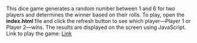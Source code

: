 This dice game generates a random number between 1 and 6 for two players and determines the winner based on their rolls. To play, open the **index.html** file and click the refresh button to see which player—Player 1 or Player 2—wins. The results are displayed on the screen using JavaScript. Link to play the game: [Link](https://dice-game-126.netlify.app/)

